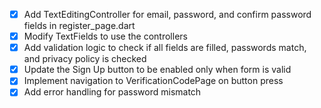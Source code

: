 - [x] Add TextEditingController for email, password, and confirm password fields in register_page.dart
- [x] Modify TextFields to use the controllers
- [x] Add validation logic to check if all fields are filled, passwords match, and privacy policy is checked
- [x] Update the Sign Up button to be enabled only when form is valid
- [x] Implement navigation to VerificationCodePage on button press
- [x] Add error handling for password mismatch
